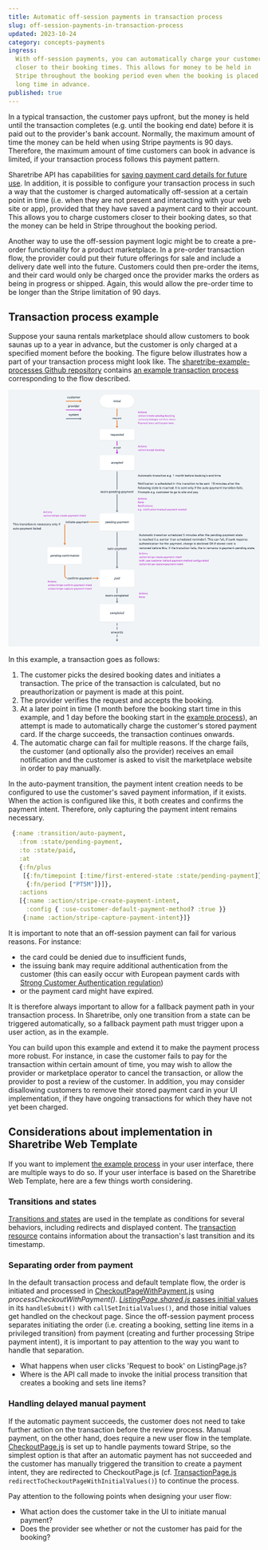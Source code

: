 ```yaml
---
title: Automatic off-session payments in transaction process
slug: off-session-payments-in-transaction-process
updated: 2023-10-24
category: concepts-payments
ingress:
  With off-session payments, you can automatically charge your customers
  closer to their booking times. This allows for money to be held in
  Stripe throughout the booking period even when the booking is placed
  long time in advance.
published: true
---
```


In a typical transaction, the customer pays upfront, but the money is
held until the transaction completes (e.g. until the booking end date)
before it is paid out to the provider's bank account. Normally, the
maximum amount of time the money can be held when using Stripe payments
is 90 days. Therefore, the maximum amount of time customers can book in
advance is limited, if your transaction process follows this payment
pattern.

Sharetribe API has capabilities for
[saving payment card details for future use](https://www.sharetribe.com/api-reference/marketplace.html#stripe-customer).
In addition, it is possible to configure your transaction process in
such a way that the customer is charged automatically off-session at a
certain point in time (i.e. when they are not present and interacting
with your web site or app), provided that they have saved a payment card
to their account. This allows you to charge customers closer to their
booking dates, so that the money can be held in Stripe throughout the
booking period.

<plan tier="extend" feature="Customizing your transaction process"></plan>

Another way to use the off-session payment logic might be to create a
pre-order functionality for a product marketplace. In a pre-order
transaction flow, the provider could put their future offerings for sale
and include a delivery date well into the future. Customers could then
pre-order the items, and their card would only be charged once the
provider marks the orders as being in progress or shipped. Again, this
would allow the pre-order time to be longer than the Stripe limitation
of 90 days.

## Transaction process example

Suppose your sauna rentals marketplace should allow customers to book
saunas up to a year in advance, but the customer is only charged at a
specified moment before the booking. The figure below illustrates how a
part of your transaction process might look like. The
[sharetribe-example-processes Github repository](https://github.com/sharetribe/sharetribe-example-processes/)
contains
[an example transaction process](https://github.com/sharetribe/sharetribe-example-processes/tree/master/automatic-off-session-payment)
corresponding to the flow described.

![Example transaction process with delayed payment](tx-delayed-payments.png 'Example transaction process with delayed payment')

In this example, a transaction goes as follows:

1. The customer picks the desired booking dates and initiates a
   transaction. The price of the transaction is calculated, but no
   preauthorization or payment is made at this point.
2. The provider verifies the request and accepts the booking.
3. At a later point in time (1 month before the booking start time in
   this example, and 1 day before the booking start in the
   [example process](https://github.com/sharetribe/sharetribe-example-processes/tree/master/automatic-off-session-payment)),
   an attempt is made to automatically charge the customer's stored
   payment card. If the charge succeeds, the transaction continues
   onwards.
4. The automatic charge can fail for multiple reasons. If the charge
   fails, the customer (and optionally also the provider) receives an
   email notification and the customer is asked to visit the marketplace
   website in order to pay manually.

<extrainfo title="How does creating and capturing an off-session payment work?">
In the auto-payment transition, the payment intent creation needs to be configured to use the customer's saved payment information, if it exists. When the action is configured like this, it both creates and confirms the payment intent. Therefore, only capturing the payment intent remains necessary.

```clojure
 {:name :transition/auto-payment,
   :from :state/pending-payment,
   :to :state/paid,
   :at
   {:fn/plus
    [{:fn/timepoint [:time/first-entered-state :state/pending-payment]}
     {:fn/period ["PT5M"]}]},
   :actions
   [{:name :action/stripe-create-payment-intent,
     :config { :use-customer-default-payment-method? :true }}
    {:name :action/stripe-capture-payment-intent}]}
```

</extrainfo>

It is important to note that an off-session payment can fail for various
reasons. For instance:

- the card could be denied due to insufficient funds,
- the issuing bank may require additional authentication from the
  customer (this can easily occur with European payment cards with
  [Strong Customer Authentication regulation](/concepts/strong-customer-authentication/))
- or the payment card might have expired.

It is therefore always important to allow for a fallback payment path in
your transaction process. In Sharetribe, only one transition from a
state can be triggered automatically, so a fallback payment path must
trigger upon a user action, as in the example.

You can build upon this example and extend it to make the payment
process more robust. For instance, in case the customer fails to pay for
the transaction within certain amount of time, you may wish to allow the
provider or marketplace operator to cancel the transaction, or allow the
provider to post a review of the customer. In addition, you may consider
disallowing customers to remove their stored payment card in your UI
implementation, if they have ongoing transactions for which they have
not yet been charged.

## Considerations about implementation in Sharetribe Web Template

If you want to implement
[the example process](https://github.com/sharetribe/sharetribe-example-processes/tree/master/automatic-off-session-payment)
in your user interface, there are multiple ways to do so. If your user
interface is based on the Sharetribe Web Template, here are a few things
worth considering.

### Transitions and states

[Transitions and states](/tutorial/create-transaction-process/#update-client-app)
are used in the template as conditions for several behaviors, including
redirects and displayed content. The
[transaction resource](https://www.sharetribe.com/api-reference/marketplace.html#transaction-resource-format)
contains information about the transaction's last transition and its
timestamp.

### Separating order from payment

In the default transaction process and default template flow, the order
is initiated and processed in
[CheckoutPageWithPayment.js](https://github.com/sharetribe/web-template/blob/main/src/containers/CheckoutPage/CheckoutPageWithPayment.js)
using _processCheckoutWithPayment()_.
[_ListingPage.shared.js_ passes initial values](https://github.com/sharetribe/web-template/blob/main/src/containers/ListingPage/ListingPage.shared.js)
in its `handleSubmit()` with `callSetInitialValues()`, and those initial
values get handled on the checkout page. Since the off-session payment
process separates initiating the order (i.e. creating a booking, setting
line items in a privileged transition) from payment (creating and
further processing Stripe payment intent), it is important to pay
attention to the way you want to handle that separation.

- What happens when user clicks 'Request to book' on ListingPage.js?
- Where is the API call made to invoke the initial process transition
  that creates a booking and sets line items?

### Handling delayed manual payment

If the automatic payment succeeds, the customer does not need to take
further action on the transaction before the review process. Manual
payment, on the other hand, does require a new user flow in the
template.
[CheckoutPage.js](https://github.com/sharetribe/web-template/blob/main/src/containers/CheckoutPage/CheckoutPage.js)
is set up to handle payments toward Stripe, so the simplest option is
that after an automatic payment has not succeeded and the customer has
manually triggered the transition to create a payment intent, they are
redirected to CheckoutPage.js (cf.
[TransactionPage.js](https://github.com/sharetribe/web-template/blob/main/src/containers/TransactionPage/TransactionPage.js)
`redirectToCheckoutPageWithInitialValues()`) to continue the process.

Pay attention to the following points when designing your user flow:

- What action does the customer take in the UI to initiate manual
  payment?
- Does the provider see whether or not the customer has paid for the
  booking?
